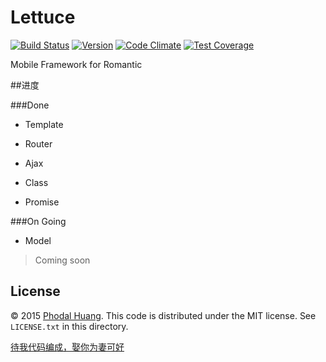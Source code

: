 # Lettuce

[![Build Status](https://api.travis-ci.org/phodal/lettuce.png)](https://travis-ci.org/phodal/lettuce)
[![Version](http://img.shields.io/npm/v/lettuce.svg)](http://http://img.shields.io/npm/v/lettuce.svg)
[![Code Climate](https://codeclimate.com/github/phodal/lettuce/badges/gpa.svg)](https://codeclimate.com/github/phodal/lettuce)
[![Test Coverage](https://codeclimate.com/github/phodal/lettuce/badges/coverage.svg)](https://codeclimate.com/github/phodal/lettuce)

Mobile Framework for Romantic

##进度

###Done

- Template
- Router
- Ajax

- Class
- Promise 

###On Going

- Model

> Coming soon



## License

© 2015 [Phodal Huang](http://www.phodal.com). This code is distributed under the MIT license. See `LICENSE.txt` in this directory.

[待我代码编成，娶你为妻可好](http://www.xuntayizhan.com/person/ji-ke-ai-qing-zhi-er-shi-dai-wo-dai-ma-bian-cheng-qu-ni-wei-qi-ke-hao-wan/)
